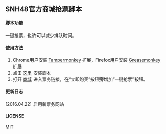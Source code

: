 ## SNH48官方商城抢票脚本

#### 脚本功能

一键抢票，也许可以减少排队时间。

#### 使用方法

1. Chrome用户安装 [Tampermonkey](https://chrome.google.com/webstore/detail/tampermonkey/dhdgffkkebhmkfjojejmpbldmpobfkfo?hl=zh-cn) 扩展，Firefox用户安装 [Greasemonkey](https://addons.mozilla.org/zh-cn/firefox/addon/greasemonkey) 扩展
2. 点击 [这里](https://raw.githubusercontent.com/saintwinkle/SNH48-Get-Ticket/beta/SNH48-Get-Ticket.user.js) 安装脚本
3. 打开 [商城](http://shop.48.cn) 进入票务链接，在“立即购买”按钮旁增加“一键抢票”按钮。

#### 更新日志

[2016.04.22] 启用新票务网站  

#### LICENSE

MIT
